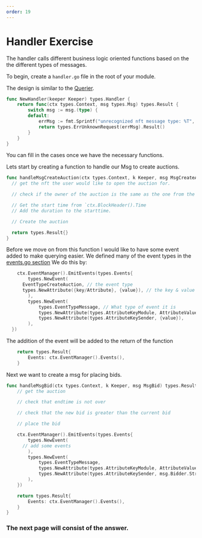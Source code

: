 ```yaml
---
order: 19
---
```


# Handler Exercise

The handler calls different business logic oriented functions based on the the different types of messages.

To begin, create a `handler.go` file in the root of your module.

The design is similar to the [Querier](./14-querier.md).

```go
func NewHandler(keeper Keeper) types.Handler {
	return func(ctx types.Context, msg types.Msg) types.Result {
		switch msg := msg.(type) {
		default:
			errMsg := fmt.Sprintf("unrecognized nft message type: %T", msg)
			return types.ErrUnknownRequest(errMsg).Result()
		}
	}
}
```

You can fill in the cases once we have the necessary functions.

Lets start by creating a function to handle our Msg to create auctions.

```go
func handleMsgCreateAuction(ctx types.Context, k Keeper, msg MsgCreateAuction) types.Result {
  // get the nft the user would like to open the auction for.

  // check if the owner of the auction is the same as the one from the nft

  // Get the start time from `ctx.BlockHeader().Time
  // Add the duration to the starttime.

  // Create the auction

  return types.Result{}
}
```

Before we move on from this function I would like to have some event added to make querying easier.
We defined many of the event types in the [events.go section](./07-more-types.md)
We do this by:

```go
	ctx.EventManager().EmitEvents(types.Events{
		types.NewEvent(
      EventTypeCreateAuction, // the event type
      types.NewAttribute({key/Attribute}, {value}), // the key & value of the attribute
		),
		types.NewEvent(
			types.EventTypeMessage, // What type of event it is
			types.NewAttribute(types.AttributeKeyModule, AttributeValueCategory), // the value here is the module name
			types.NewAttribute(types.AttributeKeySender, {value}),
		),
  })
```

The addition of the event will be added to the return of the function

```go
	return types.Result{
		Events: ctx.EventManager().Events(),
	}
```

Next we want to create a msg for placing bids.

```go
func handleMsgBid(ctx types.Context, k Keeper, msg MsgBid) types.Result {
	// get the auction

	// check that endtime is not over

	// check that the new bid is greater than the current bid

	// place the bid

	ctx.EventManager().EmitEvents(types.Events{
		types.NewEvent(
      // add some events
		),
		types.NewEvent(
			types.EventTypeMessage,
			types.NewAttribute(types.AttributeKeyModule, AttributeValueCategory),
			types.NewAttribute(types.AttributeKeySender, msg.Bidder.String()),
		),
	})

	return types.Result{
		Events: ctx.EventManager().Events(),
	}
}
```

### The next page will consist of the answer.
